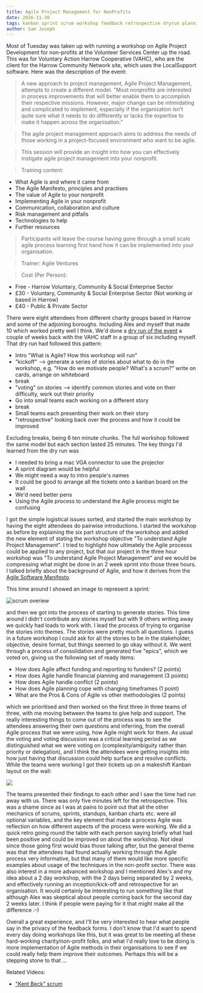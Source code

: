 ```yaml
---
title: Agile Project Management for NonProfits
date: 2016-11-30
tags: kanban sprint scrum workshop feedback retrospective dryrun planning
author: Sam Joseph
---
```


Most of Tuesday was taken up with running a workshop on Agile Project Development for non-profits at the Volunteer Services Center up the road.  This was for Voluntary Action Harrow Cooperative (VAHC), who are the client for the Harrow Community Network site, which uses the LocalSupport software.  Here was the description of the event:

> A new approach to project management, Agile Project Management, attempts to create a different model.
"Most nonprofits are interested in process improvements that will better enable them to accomplish their respective missions. However, major change can be intimidating and complicated to implement, especially if the organisation isn’t quite sure what it needs to do differently or lacks the expertise to make it happen across the organisation."

> The agile project management approach aims to address the needs of those working in a project-focused environment who want to be agile.

> This session will provide an insight into how you can effectively instigate agile project management into your nonprofit. 

> Training content:
 - What Agile is and where it came from
 - The Agile Manifesto, principles and practises
 - The value of Agile to your nonprofit
 - Implementing Agile in your nonprofit
 - Communication, collaboration and culture
 - Risk management and pitfalls
 - Technologies to help
 - Further resources

> Participants will leave the course having gone through a small scale agile process learning first hand how it can be implemented into your organisation.

> Trainer: Agile Ventures

> Cost (Per Person):
  - Free - Harrow Voluntary, Community & Social Enterprise Sector
  - £30 - Voluntary, Community & Social Enterprise Sector (Not working or based in Harrow)
  - £40 - Public & Private Sector

There were eight attendees from different charity groups based in Harrow and some of the adjoining boroughs.  Including Alex and myself that made 10 which worked pretty well I think.  We'd done a [dry run of the event](http://nonprofits.agileventures.org/2016/11/21/agile-workshop/) a couple of weeks back with the VAHC staff in a group of six including myself.  That dry run had followed this pattern:

* Intro "What is Agile? How this workshop will run" 
* "kickoff" --> generate a series of stories about what to do in the workshop, e.g. "How do we motivate people?  What's a scrum?" write on cards, arrange on whiteboard 
* break 
* "voting" on stories --> identify common stories and vote on their difficulty, work out their priority 
* Go into small teams each working on a different story 
* break 
* Small teams each presenting their work on their story 
* "retrospective" looking back over the process and how it could be improved 

Excluding breaks, being 6 ten minute chunks.  The full workshop followed the same model but each section lasted 25 minutes.  The key things I'd learned from the dry run was 

* I needed to bring a mac VGA connector to use the projector
* A sprint diagram would be helpful
* We might need a way to intro people's names 
* It could be good to arrange all the tickets onto a kanban board on the wall
* We'd need better pens
* Using the Agile process to understand the Agile process might be confusing 

I got the simple logistical issues sorted, and started the main workshop by having the eight attendees do pairwise introductions.  I started the workshop as before by explaining the six part structure of the workshop and added the new element of stating the workshop objective "To understand Agile Project Management".  I tried to highlight how ultimately the Agile processs could be applied to any project, but that our project in the three hour workshop was "To understand Agile Project Management" and we would be compressing what might be done in an 2 week sprint into those three hours.  I talked briefly about the background of Agile, and how it derives from the [Agile Software Manifesto](http://agilemanifesto.org/).

This time around I showed an image to represent a sprint:

![scrum overiew](http://www.agilenutshell.com/assets/methods/scrum/scrum-overview.png)

and then we got into the process of starting to generate stories.  This time around I didn't contribute any stories myself but with 9 others writing away we quickly had loads to work with.  I lead the process of trying to organise the stories into themes.  The stories were pretty much all questions.  I guess in a future workshop I could ask for all the stories to be in the stakeholder, objective, desire format, but things seemed to go okay without it.  We went through a process of consolidation and generated five "epics", which we voted on, giving us the following set of ready items:

* How does Agile affect funding and reporting to funders? (2 points)
* How does Agile handle financial planning and management (3 points)
* How does Agile handle conflict (2 points)
* How does Agile planning cope with changing timeframes (1 point)
* What are the Pros & Cons of Agile vs other methodologies (2 points)

which we prioritised and then worked on the first three in three teams of three, with me moving between the teams to give help and support.  The really interesting things to come out of the process was to see the attendees answering their own questions and inferring, from the overall Agile process that we were using, how Agile might work for them.  As usual the voting and voting discussion was a critical learning period as we distinguished what we were voting on (complexity/ambiguity rather than priority or delegation), and I think the attendees were getting insights into how just having that discussion could help surface and resolve conflicts.  While the teams were working I got their tickets up on a makeshift Kanban layout on the wall:

![](https://www.dropbox.com/s/tp01dj0jtxdwvfy/non-proft-kanban.jpg?dl=1)

The teams presented their findings to each other and I saw the time had run away with us.  There was only five minutes left for the retrospective.  This was a shame since as I was at pains to point out that all the other mechanics of scrums, sprints, standups, kanban charts etc. were all optional variables, and the key element that made a process Agile was reflection on how different aspects of the process were working.  We did a quick retro going round the table with each person saying briefly what had been positive and could be improved on about the workshop.  Not ideal since those going first would bias those talking after, but the general theme was that the attendees had found actually working through the Agile process very informative, but that many of them would like more specific examples about usage of the techniques in the non-profit sector.  There was also interest in a more advanced workshop and I mentioned Alex's and my idea about a 2 day workshop, with the 2 days being separated by 2 weeks, and effectively running an inception/kick-off and retrospective for an organisation.  It would certainly be interesting to run something like that although Alex was skeptical about people coming back for the second day 2 weeks later.  I think if people were paying for it that might make all the difference :-)

Overall a great experience, and I'll be very interested to hear what people say in the privacy of the feedback forms.  I don't know that I'd want to spend every day doing workshops like this, but it was great to be meeting all these hard-working charity/non-profit folks, and what I'd really love to be doing is more implementation of Agile methods in their organisations to see if we could really help them improve their outcomes.  Perhaps this will be a stepping stone to that ...

Related Videos:

* ["Kent Beck" scrum](https://www.youtube.com/watch?v=3wPmyLfRwxY)


